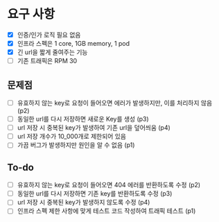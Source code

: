 # 요구 사항

- [x] 인증/인가 로직 필요 없음
- [x] 인프라 스펙은 1 core, 1GB memory, 1 pod
- [x] 긴 url을 짧게 줄여주는 기능
- [ ] 기존 트래픽은 RPM 30

## 문제점

- [ ] 유효하지 않는 key로 요청이 들어오면 에러가 발생하지만, 이를 처리하지 않음 (p2)
- [ ] 동일한 url를 다시 저장하면 새로운 Key를 생성 (p3)
- [ ] url 저장 시 중복된 key가 발생하여 기존 url을 덮어씌움 (p4)
- [ ] url 저장 개수가 10_000개로 제한되어 있음
- [ ] 가끔 버그가 발생하지만 원인을 알 수 없음 (p1)

## To-do

- [ ] 유효하지 않는 key로 요청이 들어오면 404 에러를 반환하도록 수정 (p2)
- [ ] 동일한 url를 다시 저장하면 기존 key를 반환하도록 수정 (p3)
- [ ] url 저장 시 중복된 key가 발생하지 않도록 수정 (p4)
- [ ] 인프라 스펙 제한 사항에 맞게 테스트 코드 작성하여 트래픽 테스트 (p1)
